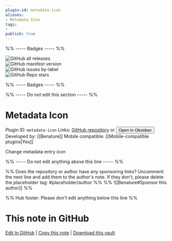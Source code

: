 ```yaml
---
plugin-id: metadata-icon
aliases:
- Metadata Icon
tags: 
- 
publish: true
---
```


%% ----- Badges ----- %%

![GitHub all releases](https://img.shields.io/github/downloads/Benature/obsidian-metadata-icon/total?color=573E7A&logo=github&style=for-the-badge)   
![GitHub manifest version](https://img.shields.io/github/manifest-json/v/Benature/obsidian-metadata-icon?color=573E7A&logo=github&style=for-the-badge)   
![GitHub issues by-label](https://img.shields.io/github/issues/Benature/obsidian-metadata-icon/help%20wanted?color=573E7A&logo=github&style=for-the-badge)   
![GitHub Repo stars](https://img.shields.io/github/stars/Benature/obsidian-metadata-icon?color=573E7A&logo=github&style=for-the-badge)

%% ----- Badges ----- %%

%% ----- Do not edit this section ----- %%

# Metadata Icon

Plugin ID: `metadata-icon`
Links: [GitHub repository](https://github.com/Benature/obsidian-metadata-icon) or [<button id=HH>Open in Obsidian</button>](obsidian://show-plugin?id=metadata-icon)
Developed by: [[Benature]]
Mobile compatible: [[Mobile-compatible plugins|Yes]]

Change metadata entry icon

%% ----- Do not edit anything above this line ----- %% 

%% Does the repository or author have any sponsoring links? Uncomment the next line and add them to the author's note. If they don't, please delete the placeholder tag: #placeholder/author %%
%% ![[Benature#Sponsor this author]] %%

%% Hub footer: Please don't edit anything below this line %%

# This note in GitHub

<span class="git-footer">[Edit In GitHub](https://github.dev/obsidian-community/obsidian-hub/blob/main/02%20-%20Community%20Expansions/02.05%20All%20Community%20Expansions/Plugins/metadata-icon.md "git-hub-edit-note") | [Copy this note](https://raw.githubusercontent.com/obsidian-community/obsidian-hub/main/02%20-%20Community%20Expansions/02.05%20All%20Community%20Expansions/Plugins/metadata-icon.md "git-hub-copy-note") | [Download this vault](https://github.com/obsidian-community/obsidian-hub/archive/refs/heads/main.zip "git-hub-download-vault") </span>

